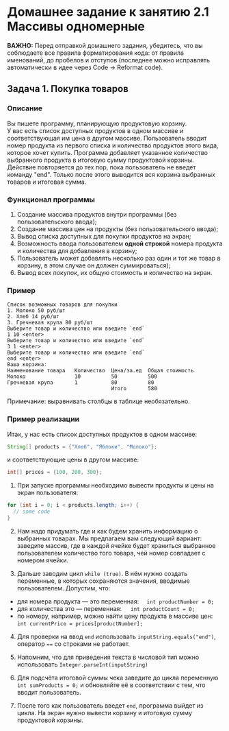 # Домашнее задание к занятию 2.1 Массивы одномерные

**ВАЖНО:** Перед отправкой домашнего задания, убедитесь, что вы соблюдаете все правила форматирования кода: от правила именований, до пробелов и отступов (последнее можно исправлять автоматически в идее через Code -> Reformat code).

## Задача 1. Покупка товаров

### Описание
Вы пишете программу, планирующую продуктовую корзину.  
У вас есть список доступных продуктов в одном массиве и соответствующая им цена в другом массиве.
Пользователь вводит номер продукта из первого списка и количество продуктов этого вида, которое хочет купить. 
Программа добавляет указанное количество выбранного продукта в итоговую сумму продуктовой корзины. 
Действие повторяется до тех пор, пока пользователь не введет команду "end".
Только после этого выводится вся корзина выбранных товаров и итоговая сумма.

### Функционал программы
1. Создание массива продуктов внутри программы (без пользовательского ввода);
2. Создание массива цен на продукты (без пользовательского ввода);
3. Вывод списка доступных для покупки продуктов на экран;
4. Возможность ввода пользователем **одной строкой** номера продукта и количества для добавления в корзину;
5. Пользователь может добавлять несколько раз один и тот же товар в корзину, в этом случае он должен суммироваться);
6. Вывод всех покупок, их общую стоимость и количество на экран.

### Пример
```
Список возможных товаров для покупки
1. Молоко 50 руб/шт
2. Хлеб 14 руб/шт
3. Гречневая крупа 80 руб/шт
Выберите товар и количество или введите `end`
1 10 <enter>
Выберите товар и количество или введите `end`
3 1 <enter>
Выберите товар и количество или введите `end`
end <enter>
Ваша корзина:
Наименование товара   Количество  Цена/за.ед  Общая стоимость
Молоко                10          50          500
Гречневая крупа       1           80          80
                                  Итого       580
```

Примечание: выравнивать столбцы в таблице необязательно.

### Пример реализации
Итак, у нас есть список доступных продуктов в одном массиве:
```java  
String[] products = {"Хлеб", "Яблоки", "Молоко"}; 
```
и соответствующие цены в другом массиве:
```java  
int[] prices = {100, 200, 300};
```
1. При запуске программы необходимо вывести продукты и цены на экран пользователя:
 ```java
 for (int i = 0; i < products.length; i++) {
   // some code
 }
```

2. Нам надо придумать где и как будем хранить информацию о выбранных товарах. Мы предлагаем вам следующий вариант: заведите массив, где в каждой ячейке будет храниться выбранное пользователем количество того товара, чей номер совпадает с номером ячейки.

3. Дальше заводим цикл `while (true)`. В нём нужно создать переменные, в которых сохраняются значения, вводимые пользователем. Допустим, что:

* для номера продукта — это переменная: ```  int productNumber = 0;```
* для количества это — переменная:```   int productCount = 0;```
* по номеру, например, можно найти цену продукта в массиве цен: `int currentPrice = prices[productNumber];`

4. Для проверки на ввод `end` использовать `inputString.equals("end")`, оператор `==` со строками не работает.

5. Напомним, что для приведения текста в числовой тип можно использовать `Integer.parseInt(inputString)`
6. Для подсчёта итоговой суммы чека заведите до цикла переменную `int sumProducts = 0;` и обновляйте её в соответствии с тем, что вводит пользователь. 
7. После того как пользователь введет `end`, программа выйдет из цикла. На экран нужно вывести корзину и итоговую сумму продуктовой корзины.
